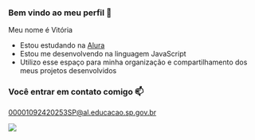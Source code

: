 ### Bem vindo ao meu perfil 💜

Meu nome é Vitória

- Estou estudando na [Alura](https://www.alura.com.br)
- Estou me desenvolvendo na linguagem JavaScript
- Utilizo esse espaço para minha organização e compartilhamento dos meus projetos desenvolvidos

### Você entrar em contato comigo 📫

00001092420253SP@al.educacao.sp.gov.br



![](https://media1.tenor.com/m/YdJypuMZxJgAAAAC/rapunzel-baby-princess.gif)
